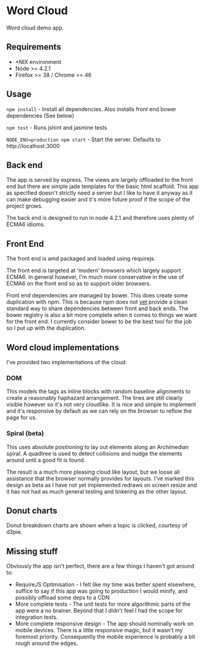 # Word Cloud

Word cloud demo app.

## Requirements

* *NIX environment
* Node >= 4.2.1
* Firefox >= 38 / Chrome >= 46

## Usage

`npm install` - Install all dependencies. Also installs front end bower dependencies (See below)

`npm test` - Runs jshint and jasmine tests

`NODE_ENV=production npm start` - Start the server. Defaults to http://localhost:3000

## Back end

The app is served by express. The views are largely offloaded to the front end but there are simple jade
templates for the basic html scaffold. This app as specified doesn't strictly need a server but I like to have it anyway as
it can make debugging easier and it's more future proof if the scope of the project grows.

The back end is designed to run in node 4.2.1 and therefore uses plenty of ECMA6 idioms.

## Front End

The front end is amd packaged and loaded using requirejs.

The front end is targeted at 'modern' browsers which largely support ECMA6. In general however, I'm much more
conservative in the use of ECMA6 on the front end so as to support older browsers.

Front end dependencies are managed by bower. This does create some duplication with npm. This is because npm does not
[yet](http://blog.npmjs.org/post/101775448305/npm-and-front-end-packaging) provide a clean standard way to share
dependencies between front and back ends. The bower registry is also a bit more complete when it comes to things we want
for the front end. I currently consider bower to be the best tool for the job so I put up with the duplication.

## Word cloud implementations

I've provided two implementations of the cloud:

### DOM

This models the tags as inline blocks with random baseline alignments to create a reasonably haphazard arrangement. The
lines are still clearly visible however so it's not very cloudlike. It is nice and simple to implement and it's responsive
by default as we can rely on the browser to reflow the page for us.

### Spiral (beta)

This uses absolute positioning to lay out elements along an Archimedian spiral. A quadtree is used to detect
collisions and nudge the elements around until a good fit is found.

The result is a much more pleasing cloud like layout, but we loose all assistance that the browser normally provides for
layouts. I've marked this design as beta as I have not yet implemented redraws on screen resize and it has not had as much
general testing and tinkering as the other layout.

## Donut charts

Donut breakdown charts are shown when a topic is clicked, courtesy of d3pie.

## Missing stuff

Obviously the app isn't perfect, there are a few things I haven't got around to:

* RequireJS Optimisation - I felt like my time was better spent elsewhere, suffice to say if this app was going to
production I would minify, and possibly offload some deps to a CDN
* More complete tests - The unit tests for more algorithmic parts of the app were a no brainer. Beyond that I didn't feel
I had the scope for integration tests.
* More complete responsive design - The app should nominally work on mobile devices. There is a little responsive magic, but
it wasn't my foremost priority. Consequently the mobile experience is probably a bit rough around the edges.